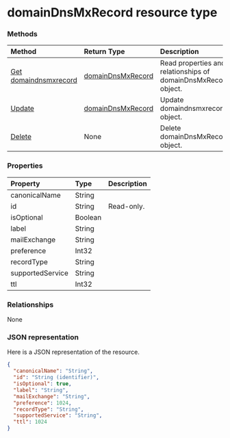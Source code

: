 # domainDnsMxRecord resource type




### Methods

| Method		   | Return Type	|Description|
|:---------------|:--------|:----------|
|[Get domaindnsmxrecord](../api/domaindnsmxrecord_get.md) | [domainDnsMxRecord](domaindnsmxrecord.md) |Read properties and relationships of domainDnsMxRecord object.|
|[Update](../api/domaindnsmxrecord_update.md) | [domainDnsMxRecord](domaindnsmxrecord.md)	|Update domaindnsmxrecord object. |
|[Delete](../api/domaindnsmxrecord_delete.md) | None |Delete domainDnsMxRecord object. |

### Properties
| Property	   | Type	|Description|
|:---------------|:--------|:----------|
|canonicalName|String||
|id|String| Read-only.|
|isOptional|Boolean||
|label|String||
|mailExchange|String||
|preference|Int32||
|recordType|String||
|supportedService|String||
|ttl|Int32||

### Relationships
None


### JSON representation

Here is a JSON representation of the resource.

<!-- {
  "blockType": "resource",
  "optionalProperties": [

  ],
  "@odata.type": "microsoft.graph.domainDnsMxRecord"
}-->

```json
{
  "canonicalName": "String",
  "id": "String (identifier)",
  "isOptional": true,
  "label": "String",
  "mailExchange": "String",
  "preference": 1024,
  "recordType": "String",
  "supportedService": "String",
  "ttl": 1024
}

```

<!-- uuid: 8fcb5dbc-d5aa-4681-8e31-b001d5168d79
2015-10-25 14:57:30 UTC -->
<!-- {
  "type": "#page.annotation",
  "description": "domainDnsMxRecord resource",
  "keywords": "",
  "section": "documentation",
  "tocPath": ""
}-->